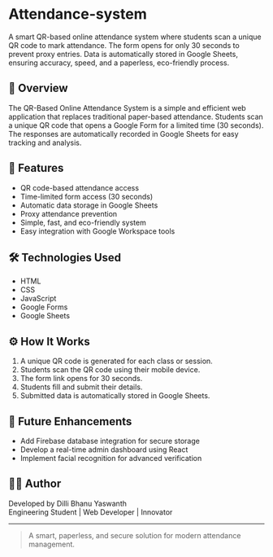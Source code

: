 # Attendance-system
A smart QR-based online attendance system where students scan a unique QR code to mark attendance. The form opens for only 30 seconds to prevent proxy entries. Data is automatically stored in Google Sheets, ensuring accuracy, speed, and a paperless, eco-friendly process.
## 📖 Overview
The QR-Based Online Attendance System is a simple and efficient web application that replaces traditional paper-based attendance. Students scan a unique QR code that opens a Google Form for a limited time (30 seconds). The responses are automatically recorded in Google Sheets for easy tracking and analysis.

## 🚀 Features
- QR code-based attendance access  
- Time-limited form access (30 seconds)  
- Automatic data storage in Google Sheets  
- Proxy attendance prevention  
- Simple, fast, and eco-friendly system  
- Easy integration with Google Workspace tools  

## 🛠️ Technologies Used
- HTML  
- CSS  
- JavaScript  
- Google Forms  
- Google Sheets  

## ⚙️ How It Works
1. A unique QR code is generated for each class or session.  
2. Students scan the QR code using their mobile device.  
3. The form link opens for 30 seconds.  
4. Students fill and submit their details.  
5. Submitted data is automatically stored in Google Sheets.  

## 🌱 Future Enhancements
- Add Firebase database integration for secure storage  
- Develop a real-time admin dashboard using React  
- Implement facial recognition for advanced verification  

## 👨‍💻 Author
Developed by Dilli Bhanu Yaswanth  
Engineering Student | Web Developer | Innovator  

---

> A smart, paperless, and secure solution for modern attendance management.
